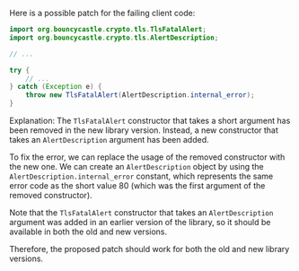 Here is a possible patch for the failing client code:
```java
import org.bouncycastle.crypto.tls.TlsFatalAlert;
import org.bouncycastle.crypto.tls.AlertDescription;

// ...

try {
    // ...
} catch (Exception e) {
    throw new TlsFatalAlert(AlertDescription.internal_error);
}
```
Explanation:
The `TlsFatalAlert` constructor that takes a short argument has been removed in the new library version. Instead, a new constructor that takes an `AlertDescription` argument has been added.

To fix the error, we can replace the usage of the removed constructor with the new one. We can create an `AlertDescription` object by using the `AlertDescription.internal_error` constant, which represents the same error code as the short value 80 (which was the first argument of the removed constructor).

Note that the `TlsFatalAlert` constructor that takes an `AlertDescription` argument was added in an earlier version of the library, so it should be available in both the old and new versions.

Therefore, the proposed patch should work for both the old and new library versions.